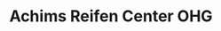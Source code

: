 ---
title: "Achims Reifen Center OHG"
url: /anroechte/achims-reifen-center-ohg/
shop: Autowerkstatt
---